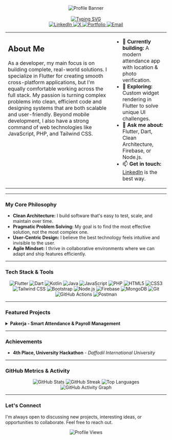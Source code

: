 <div align="center">
  <img src="https://niyamat.shop/github/github_banner.png" alt="Profile Banner" />
</div>
<br>

<div align="center">
  <a href="https://git.io/typing-svg">
    <img src="https://readme-typing-svg.demolab.com?font=Fira+Code&weight=700&size=25&pause=1000&color=00D4FF&center=true&vCenter=true&width=435&lines=Hello%2C+I'm+Sohag;A+Full-Stack+Flutter+Dev;A+Mobile+%26+Web+App+Architect;A+Problem+Solver+%26+Innovator" alt="Typing SVG">
  </a>
</div>

<div align="center">
  <a href="https://linkedin.com/in/printfSohag">
    <img src="https://img.shields.io/badge/-LinkedIn-0A66C2?style=for-the-badge&logo=linkedin&logoColor=white" alt="LinkedIn"/>
  </a>
  <a href="https://x.com/prinfsohag">
    <img src="https://img.shields.io/badge/-Twitter-1DA1F2?style=for-the-badge&logo=x&logoColor=white" alt="X"/>
  </a>
  <a href="https://sohag.dev/">
    <img src="https://img.shields.io/badge/-Portfolio-FF5722?style=for-the-badge&logo=react&logoColor=white" alt="Portfolio"/>
  </a>
  <a href="mailto:printfsohag@gmail.com">
    <img src="https://img.shields.io/badge/-Email-D14836?style=for-the-badge&logo=gmail&logoColor=white" alt="Email"/>
  </a>
</div>

<div align="center">
  <table>
    <tr>
      <td style="vertical-align: top;">
        <h2 align="left">About Me</h2>
        <p align="left">
          As a developer, my main focus is on building complete, real-world solutions. I specialize in Flutter for creating smooth cross-platform applications, but I'm equally comfortable working across the full stack. My passion is turning complex problems into clean, efficient code and designing systems that are both scalable and user-friendly. Beyond mobile development, I also have a strong command of web technologies like JavaScript, PHP, and Tailwind CSS.
        </p>
      </td>
      <td style="vertical-align: top;">
        <ul>
          <li>🔭 <strong>Currently building:</strong> A modern attendance app with location & photo verification.</li>
          <li>🌱 <strong>Exploring:</strong> Custom widget rendering in Flutter to solve unique UI challenges.</li>
          <li>💬 <strong>Ask me about:</strong> Flutter, Dart, Clean Architecture, Firebase, or Node.js.</li>
          <li>📫 <strong>Get in touch:</strong> <a href="https://linkedin.com/in/printfSohag">LinkedIn</a> is the best way.</li>
        </ul>
      </td>
    </tr>
  </table>
</div>

---

### My Core Philosophy
-   **Clean Architecture:** I build software that's easy to test, scale, and maintain over time.
-   **Pragmatic Problem Solving:** My goal is to find the most effective solution, not the most complex one.
-   **User-Centric Design:** I believe the best technology feels intuitive and invisible to the user.
-   **Agile Mindset:** I thrive in collaborative environments where we can adapt and ship features efficiently.

---

### Tech Stack & Tools

<p align="center">
  <img src="https://img.shields.io/badge/Flutter-02569B?style=for-the-badge&logo=flutter&logoColor=white" alt="Flutter"/>
  <img src="https://img.shields.io/badge/Dart-0175C2?style=for-the-badge&logo=dart&logoColor=white" alt="Dart"/>
  <img src="https://img.shields.io/badge/Kotlin-7F52FF?style=for-the-badge&logo=kotlin&logoColor=white" alt="Kotlin"/>
  <img src="https://img.shields.io/badge/Java-ED8B00?style=for-the-badge&logo=openjdk&logoColor=white" alt="Java"/>
  
  <img src="https://img.shields.io/badge/JavaScript-F7DF1E?style=for-the-badge&logo=javascript&logoColor=black" alt="JavaScript"/>
  <img src="https://img.shields.io/badge/PHP-777BB4?style=for-the-badge&logo=php&logoColor=white" alt="PHP"/>
  <img src="https://img.shields.io/badge/HTML5-E34F26?style=for-the-badge&logo=html5&logoColor=white" alt="HTML5"/>
  <img src="https://img.shields.io/badge/CSS3-1572B6?style=for-the-badge&logo=css3&logoColor=white" alt="CSS3"/>
  <img src="https://img.shields.io/badge/Tailwind_CSS-38B2AC?style=for-the-badge&logo=tailwind-css&logoColor=white" alt="Tailwind CSS"/>
  <img src="https://img.shields.io/badge/Bootstrap-7952B3?style=for-the-badge&logo=bootstrap&logoColor=white" alt="Bootstrap"/>

  <img src="https://img.shields.io/badge/Node.js-339933?style=for-the-badge&logo=nodedotjs&logoColor=white" alt="Node.js"/>
  <img src="https://img.shields.io/badge/Firebase-FFCA28?style=for-the-badge&logo=firebase&logoColor=black" alt="Firebase"/>
  <img src="https://img.shields.io/badge/MongoDB-47A248?style=for-the-badge&logo=mongodb&logoColor=white" alt="MongoDB"/>
  
  <img src="https://img.shields.io/badge/Git-F05032?style=for-the-badge&logo=git&logoColor=white" alt="Git"/>
  <img src="https://img.shields.io/badge/GitHub_Actions-2088FF?style=for-the-badge&logo=github-actions&logoColor=white" alt="GitHub Actions"/>
  <img src="https://img.shields.io/badge/Postman-FF6C37?style=for-the-badge&logo=postman&logoColor=white" alt="Postman"/>
</p>

---

### Featured Projects

<details>
  <summary><strong>Pakerja - Smart Attendance & Payroll Management</strong></summary>
  <br>
  An intelligent mobile app for tracking employee attendance with photo verification and live location. It features a dashboard for monitoring clock-in/out times and calculating earnings automatically.
  <br><br>
  <strong>Key Features:</strong>
  <ul>
    <li>Secure check-ins with photo verification and geolocation stamping.</li>
    <li>Real-time dashboard for administrators to monitor attendance.</li>
    <li>Automated timesheet generation and earnings calculation.</li>
  </ul>
  <strong>Tech Stack:</strong>
  <div>
    <img src="https://img.shields.io/badge/Flutter-02569B?style=flat&logo=flutter&logoColor=white" alt="Flutter"/>
    <img src="https://img.shields.io/badge/Node.js-339933?style=flat&logo=nodedotjs&logoColor=white" alt="Node.js"/>
    <img src="https://img.shields.io/badge/MongoDB-47A248?style=flat&logo=mongodb&logoColor=white" alt="MongoDB"/>
  </div>
  <br>
  <a href="#"><strong>🔗 Live Demo</strong></a> | <a href="#"><strong>📂 View Source Code</strong></a>
</details>

---

### Achievements

-   **4th Place, University Hackathon** - *Daffodil International University*

---

### GitHub Metrics & Activity

<div align="center">
  <img src="https://github-readme-stats.vercel.app/api?username=printfSohag&show_icons=true&theme=tokyonight&count_private=true&hide_border=true&rank_icon=github" alt="GitHub Stats" />
  <img src="https://github-readme-streak-stats.herokuapp.com/?user=printfSohag&theme=tokyonight&hide_border=true" alt="GitHub Streak" />
  <img src="https://github-readme-stats.vercel.app/api/top-langs/?username=printfSohag&layout=compact&theme=tokyonight&hide_border=true" alt="Top Languages" />
</div>

<div align="center">
  <img src="https://github-readme-activity-graph.vercel.app/graph?username=printfSohag&theme=tokyo-night" alt="GitHub Activity Graph"/>
</div>

---

### Let's Connect

I'm always open to discussing new projects, interesting ideas, or opportunities to collaborate. Feel free to reach out.

<div align="center">
  <img src="https://komarev.com/ghpvc/?username=printfSohag&label=Profile%20Views&color=0e75b6&style=flat" alt="Profile Views"/>
</div>
